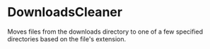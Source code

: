 # DownloadsCleaner
Moves files from the downloads directory to one of a few specified directories based on the file's extension.
